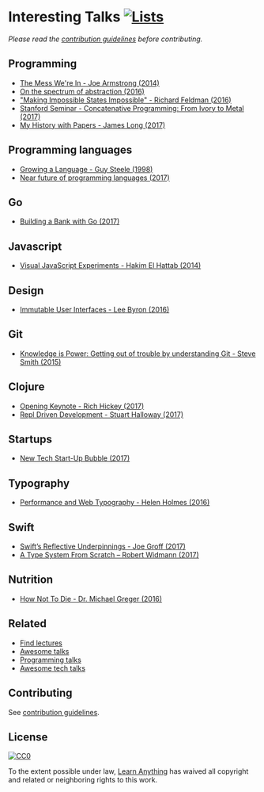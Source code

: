 # Interesting Talks [![Lists](https://img.shields.io/badge/More%20Lists-📒-green.svg)](https://github.com/learn-anything/curated-lists#curated-lists)
*Please read the [contribution guidelines](contributing.md/#contribution-guidelines) before contributing.*

## Programming
- [The Mess We're In - Joe Armstrong (2014)](https://www.youtube.com/watch?v=lKXe3HUG2l4)
- [On the spectrum of abstraction (2016)](https://www.youtube.com/watch?v=mVVNJKv9esE)
- ["Making Impossible States Impossible" - Richard Feldman (2016)](https://www.youtube.com/watch?v=IcgmSRJHu_8&feature=youtu.be)
- [Stanford Seminar - Concatenative Programming: From Ivory to Metal (2017)](https://www.youtube.com/watch?v=_IgqJr8jG8M&app=desktop)
- [My History with Papers - James Long (2017)](https://www.youtube.com/watch?v=UzE955UJUVU)

## Programming languages
- [Growing a Language - Guy Steele (1998)](https://www.youtube.com/watch?v=_ahvzDzKdB0)
- [Near future of programming languages (2017)](http://dev.stephendiehl.com/nearfuture.pdf)

## Go
- [Building a Bank with Go (2017)](https://www.infoq.com/presentations/bank-go)

## Javascript
- [Visual JavaScript Experiments - Hakim El Hattab (2014)](https://www.youtube.com/watch?v=02ilIJdI5ZI)

## Design
- [Immutable User Interfaces - Lee Byron (2016)](https://www.youtube.com/watch?v=pLvrZPSzHxo)

## Git
- [Knowledge is Power: Getting out of trouble by understanding Git - Steve Smith (2015)](https://www.youtube.com/watch?v=sevc6668cQ0)

## Clojure
- [Opening Keynote - Rich Hickey (2017)](https://www.youtube.com/watch?v=2V1FtfBDsLU)
- [Repl Driven Development - Stuart Halloway (2017)](https://vimeo.com/223309989)

## Startups
- [New Tech Start-Up Bubble (2017)](https://www.youtube.com/watch?v=G7vrCpWbmDw)

## Typography
- [Performance and Web Typography - Helen Holmes (2016)](https://www.youtube.com/watch?v=emLfXChvVPQ)

## Swift
- [Swift’s Reflective Underpinnings - Joe Groff (2017)](https://www.skilled.io/u/swiftsummit/swift-s-reflective-underpinnings-joe-groff)
- [A Type System From Scratch – Robert Widmann (2017)](https://www.youtube.com/watch?v=IbjoA5xVUq0)

## Nutrition
- [How Not To Die - Dr. Michael Greger (2016)](https://www.youtube.com/watch?v=7rNY7xKyGCQ)

## Related
- [Find lectures](https://findlectures.com/)
- [Awesome talks](https://github.com/JanVanRyswyck/awesome-talks)
- [Programming talks](https://github.com/hellerve/programming-talks)
- [Awesome tech talks](https://github.com/1and1/awesome-tech-talks)

## Contributing
See [contribution guidelines](contributing.md/#contribution-guidelines).

## License
[![CC0](http://mirrors.creativecommons.org/presskit/buttons/88x31/svg/cc-zero.svg)](https://creativecommons.org/publicdomain/zero/1.0/)

To the extent possible under law, [Learn Anything](https://learn-anything.xyz) has waived all copyright and related or neighboring rights to this work.